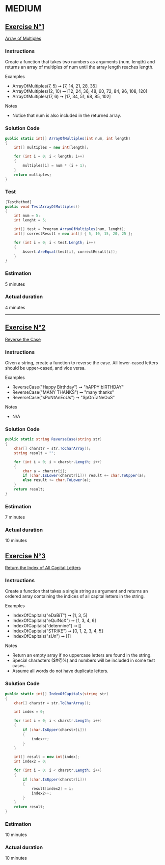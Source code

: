 # MEDIUM

## <u>Exercise N°1</u>

[Array of Multiples](https://edabit.com/challenge/2QvnWexKoLfcJkSsc)

### Instructions
Create a function that takes two numbers as arguments (num, length) and returns an array of multiples of num until the array length reaches length.

Examples
- ArrayOfMultiples(7, 5) ➞ [7, 14, 21, 28, 35]
- ArrayOfMultiples(12, 10) ➞ [12, 24, 36, 48, 60, 72, 84, 96, 108, 120]
- ArrayOfMultiples(17, 6) ➞ [17, 34, 51, 68, 85, 102]

Notes
- Notice that num is also included in the returned array.

### Solution Code  

```cs
public static int[] ArrayOfMultiples(int num, int length)
{
    int[] multiples = new int[length];

    for (int i = 0; i < length; i++)
    {
        multiples[i] = num * (i + 1);
    }
    return multiples;
}
```

### Test
```cs
[TestMethod]
public void TestArrayOfMultiples()
{
    int num = 5;
    int lenght = 5;

    int[] test = Program.ArrayOfMultiples(num, lenght);
    int[] correctResult = new int[] { 5, 10, 15, 20, 25 };

    for (int i = 0; i < test.Length; i++)
    {
        Assert.AreEqual(test[i], correctResult[i]);
    }
}
```

### Estimation
5 minutes

### Actual duration
4 minutes

<hr>

## <u>Exercise N°2</u> 

[Reverse the Case](https://edabit.com/challenge/99oN5igrbXddAjHEL)

### Instructions
Given a string, create a function to reverse the case. All lower-cased letters should be upper-cased, and vice versa.

Examples
- ReverseCase("Happy Birthday") ➞ "hAPPY bIRTHDAY"
- ReverseCase("MANY THANKS") ➞ "many thanks"
- ReverseCase("sPoNtAnEoUs") ➞ "SpOnTaNeOuS"

Notes
- N/A

### Solution Code  

```cs
public static string ReverseCase(string str)
{
    char[] charstr = str.ToCharArray();
    string result = "";

    for (int i = 0; i < charstr.Length; i++)
    {
        char a = charstr[i];
        if (char.IsLower(charstr[i])) result += char.ToUpper(a);
        else result += char.ToLower(a);
    }
    return result;
}
```

### Estimation
7 minutes

### Actual duration
10 minutes

## <u>Exercise N°3</u>   

[Return the Index of All Capital Letters](https://edabit.com/challenge/6qFnpAhd3kdmYcNG2)

### Instructions
Create a function that takes a single string as argument and returns an ordered array containing the indices of all capital letters in the string.

Examples
- IndexOfCapitals("eDaBiT") ➞ [1, 3, 5]
- IndexOfCapitals("eQuINoX") ➞ [1, 3, 4, 6]
- IndexOfCapitals("determine") ➞ []
- IndexOfCapitals("STRIKE") ➞ [0, 1, 2, 3, 4, 5]
- IndexOfCapitals("sUn") ➞ [1]

Notes
- Return an empty array if no uppercase letters are found in the string.
- Special characters ($#@%) and numbers will be included in some test cases.
- Assume all words do not have duplicate letters.

### Solution Code  

```cs
public static int[] IndexOfCapitals(string str)
{
    char[] charstr = str.ToCharArray();

    int index = 0;

    for (int i = 0; i < charstr.Length; i++)
    {
        if (char.IsUpper(charstr[i]))
        {
            index++;
        }
    }

    int[] result = new int[index];
    int index2 = 0;

    for (int i = 0; i < charstr.Length; i++)
    {
        if (char.IsUpper(charstr[i]))
        {
            result[index2] = i;
            index2++;
        }
    }
    return result;
}
```

### Estimation
10 minutes

### Actual duration
10 minutes